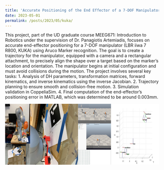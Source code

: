 ```yaml
---
title: 'Accurate Positioning of the End Effector of a 7-DOF Manipulator'
date: 2023-05-01
permalink: /posts/2023/05/kuka/
---
```


This project, part of the UD graduate course MEEG671: Introduction to Robotics under the supervision of Dr. Panagiotis Artemiadis, focuses on accurate end-effector positioning for a 7-DOF manipulator (LBR iiwa 7 R800, KUKA) using Aruco Marker recognition. The goal is to create a trajectory for the manipulator, equipped with a camera and a rectangular attachment, to precisely align the shape over a target based on the marker’s location and orientation. The manipulator begins at initial configuration and must avoid collisions during the motion. The project involves several key tasks:
	1.	Analysis of DH parameters, transformation matrices, forward kinematics, and inverse kinematics using the inverse Jacobian.
	2.	Trajectory planning to ensure smooth and collision-free motion.
	3.	Simulation validation in CoppeliaSim.
	4.	Final computation of the end-effector’s positioning error in MATLAB, which was determined to be around 0.003mm.

<div style="display: flex; align-items: center;">
  <img src='/images/kuka.png' style="height: 200px;">
</div>
